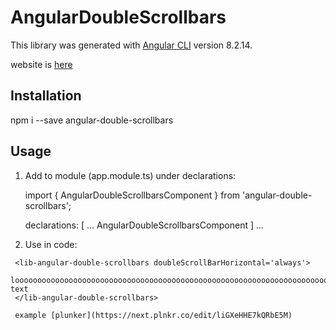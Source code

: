 # AngularDoubleScrollbars

This library was generated with [Angular CLI](https://github.com/angular/angular-cli) version 8.2.14.

website is [here](https://github.com/akeresztesgh/angular-double-scrollbars)

## Installation
npm i --save angular-double-scrollbars

## Usage

1. Add to module (app.module.ts) under declarations: 

    import { AngularDoubleScrollbarsComponent } from 'angular-double-scrollbars';

    declarations: [
    ...
    AngularDoubleScrollbarsComponent
  ] ...

1. Use in code: 
```
 <lib-angular-double-scrollbars doubleScrollBarHorizontal='always'>
    looooooooooooooooooooooooooooooooooooooooooooooooooooooooooooooooooooooooooooooooooong text
 </lib-angular-double-scrollbars>

 example [plunker](https://next.plnkr.co/edit/liGXeHHE7kQRbE5M)